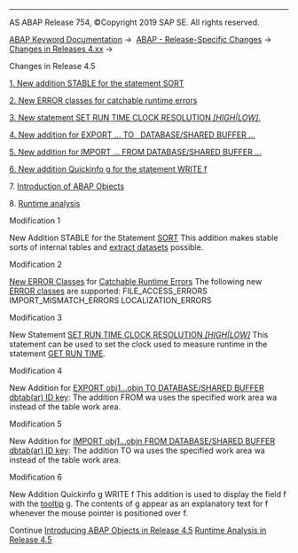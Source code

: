   

* * *

AS ABAP Release 754, ©Copyright 2019 SAP SE. All rights reserved.

[ABAP Keyword Documentation](https://help.sap.com/doc/abapdocu_754_index_htm/7.54/en-US/abenabap.htm) →  [ABAP - Release-Specific Changes](https://help.sap.com/doc/abapdocu_754_index_htm/7.54/en-US/abennews.htm) →  [Changes in Releases 4.xx](https://help.sap.com/doc/abapdocu_754_index_htm/7.54/en-US/abennews-4.htm) → 

Changes in Release 4.5

[1\. New addition STABLE for the statement SORT](#!ABAP_MODIFICATION_1@1@)

[2\. New ERROR classes for catchable runtime errors](#!ABAP_MODIFICATION_2@2@)

[3\. New statement SET RUN TIME CLOCK RESOLUTION *\[*HIGH*|*LOW*\]*.](#!ABAP_MODIFICATION_3@3@)

[4\. New addition for EXPORT ... TO   DATABASE/SHARED BUFFER ...](#!ABAP_MODIFICATION_4@4@)

[5\. New addition for IMPORT ... FROM DATABASE/SHARED BUFFER ...](#!ABAP_MODIFICATION_5@5@)

[6\. New addition Quickinfo g for the statement WRITE f](#!ABAP_MODIFICATION_6@6@)

7\. [Introduction of ABAP Objects](https://help.sap.com/doc/abapdocu_754_index_htm/7.54/en-US/abennews-40-objects.htm)

8\. [Runtime analysis](https://help.sap.com/doc/abapdocu_754_index_htm/7.54/en-US/abennews-45-se30.htm)

Modification 1

New Addition STABLE for the Statement [SORT](https://help.sap.com/doc/abapdocu_754_index_htm/7.54/en-US/abapsort_itab.htm)
This addition makes stable sorts of internal tables and [extract datasets](https://help.sap.com/doc/abapdocu_754_index_htm/7.54/en-US/abenextract_dataset_glosry.htm "Glossary Entry") possible.

Modification 2

[New ERROR Classes](https://help.sap.com/doc/abapdocu_754_index_htm/7.54/en-US/abensystem-exceptions.htm) for [Catchable Runtime Errors](https://help.sap.com/doc/abapdocu_754_index_htm/7.54/en-US/abencatchable_runtime_error_glosry.htm "Glossary Entry")
The following new [ERROR classes](https://help.sap.com/doc/abapdocu_754_index_htm/7.54/en-US/abensysexc-errkl.htm) are supported:
FILE\_ACCESS\_ERRORS
IMPORT\_MISMATCH\_ERRORS
LOCALIZATION\_ERRORS

Modification 3

New Statement [SET RUN TIME CLOCK RESOLUTION *\[*HIGH*|*LOW*\]*](https://help.sap.com/doc/abapdocu_754_index_htm/7.54/en-US/abapset_run_time_clock_resolution.htm)
This statement can be used to set the clock used to measure runtime in the statement [GET RUN TIME](https://help.sap.com/doc/abapdocu_754_index_htm/7.54/en-US/abapget_run_time.htm).

Modification 4

New Addition for [EXPORT obj1...objn TO DATABASE/SHARED BUFFER dbtab(ar) ID key](https://help.sap.com/doc/abapdocu_754_index_htm/7.54/en-US/abapexport_data_cluster.htm):
The addition FROM wa uses the specified work area wa
instead of the table work area.

Modification 5

New Addition for [IMPORT obj1...objn FROM DATABASE/SHARED BUFFER dbtab(ar) ID key](https://help.sap.com/doc/abapdocu_754_index_htm/7.54/en-US/abapimport_data_cluster.htm):
The addition TO wa uses the specified work area wa instead
of the table work area.

Modification 6

New Addition Quickinfo g WRITE f
This addition is used to display the field f with the [tooltip](https://help.sap.com/doc/abapdocu_754_index_htm/7.54/en-US/abenquick_info_glosry.htm "Glossary Entry") g. The contents of g appear as an explanatory text for f whenever the mouse pointer is positioned over f.

Continue
[Introducing ABAP Objects in Release 4.5](https://help.sap.com/doc/abapdocu_754_index_htm/7.54/en-US/abennews-40-objects.htm)
[Runtime Analysis in Release 4.5](https://help.sap.com/doc/abapdocu_754_index_htm/7.54/en-US/abennews-45-se30.htm)